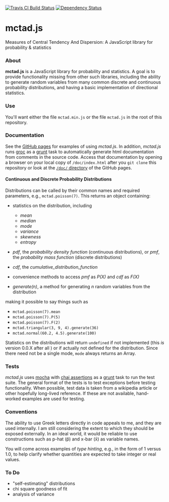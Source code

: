 [![Travis CI Build Status](https://travis-ci.org/erictheise/mctad.js.svg?branch=master)](https://travis-ci.org/erictheise/mctad.js)
[![Dependency Status](https://gemnasium.com/erictheise/mctad.js.svg)](https://gemnasium.com/erictheise/mctad.js)

mctad.js
========

Measures of Central Tendency And Dispersion: A JavaScript library for probability &amp; statistics

### About
__mctad.js__ is a JavaScript library for probability and statistics. A goal is to provide functionality missing from
other such libraries, including the ability to generate random variables from many common discrete and continuous
probability distributions, and having a basic implementation of directional statistics.


### Use
You'll want either the file `mctad.min.js` or the file `mctad.js` in the root of this repository.


### Documentation
See the [GitHub pages](http://erictheise.github.io/mctad.js/doc) for examples of using _mctad.js_. In addition,
_mctad.js_ runs [groc](http://nevir.github.io/groc/) as a [grunt](http://gruntjs.com/) task to automatically generate
html documentation from comments in the source code. Access that documentation by opening a browser on your local copy of
`/doc/index.html` after you `git clone` this repository or look at the [`/doc/`
directory](http://erictheise.github.io/mctad.js/doc) of the GitHub pages.


#### Continuous and Discrete Probability Distributions

Distributions can be called by their common names and required parameters, e.g., `mctad.poisson(7)`. This returns an
object containing:

  * statistics on the distribution, including

    * _mean_
    * _median_
    * _mode_
    * _variance_
    * _skewness_
    * _entropy_

  * _pdf_, the _probability density function_ (continuous distributions), or _pmf_, the _probability mass function_
    (discrete distributions)
  * _cdf_, the _cumulative_distribution_function_
  * convenience methods to access _pmf_ as _P(X)_ and _cdf_ as _F(X)_
  * _generate(n)_, a method for generating _n_ random variables from the distribution

making it possible to say things such as

  * `mctad.poisson(7).mean`
  * `mctad.poisson(7).P(5)`
  * `mctad.poisson(7).F(2)`
  * `mctad.triangular(3, 9, 4).generate(36)`
  * `mctad.normal(60.2, 4.5).generate(100)`

Statistics on the distributions will return `undefined` if not implemented (this _is_ version 0.0.X after all ) or if
actually not defined for the distribution. Since there need not be a single mode, `mode` always returns an Array.


### Tests
_mctad.js_ uses [mocha]() with [chai assertions]() as a [grunt](http://gruntjs.com/) task to run the test suite. The
general format of the tests is to test exceptions before testing functionality. When possible, test data is taken from a
wikipedia article or other hopefully long-lived reference. If these are not available, hand-worked examples are used for
testing.


### Conventions
The ability to use Greek letters directly in code appeals to me, and they are used internally. I am still considering
the extent to which they should be exposed externally. In an ideal world, it would be reliable to use constructions such
as p-hat (p̂) and x-bar (x̄) as variable names.

You will come across examples of _type hinting_, e.g., in the form of 1 versus 1.0, to help clarify whether quantities
are expected to take integer or real values.


### To Do

* "self-estimating" distributions
* chi square goodness of fit
* analysis of variance
